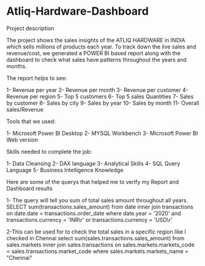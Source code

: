 # Atliq-Hardware-Dashboard
Project description

The project shows the sales insights of the ATLIQ HARDWARE in INDIA which sells millions of products each year. To track down the live sales and revenue/cost, we generated a POWER BI based report along with the dashboard to check what sales have patterns throughout the years and months.

The report helps to see:

1- Revenue per year 2- Revenue per month 3- Revenue per customer 4- Revenue per region 5- Top 5 customers 6- Top 5 sales Quantities 7- Sales by customer 8- Sales by city 9- Sales by year 10- Sales by month 11- Overall sales/Revenue

Tools that we used:

1- Microsoft Power BI Desktop 2- MYSQL Workbench 3- Microsoft Power BI Web version

Skills needed to complete the job:

1- Data Cleansing 2- DAX language 3- Analytical Skills 4- SQL Query Language 5- Business Intelligence Knowledge

Here are some of the querys that helped me to verify my Report and Dashboard results

1- The query will tell you sum of total sales amount throughout all years. SELECT sum(transactions.sales_amount) from date inner join transactions on date.date = transactions.order_date where date.year = '2020' and transactions.currency = 'INR\r' or transactions.currency = 'USD\r'

2-This can be used for to check the total sales in a specific region like I checked in Chennai select sum(sales.transactions.sales_amount) from sales.markets inner join sales.transactions on sales.markets.markets_code = sales.transactions.market_code where sales.markets.markets_name = "Chennai"
